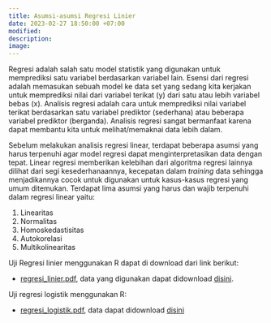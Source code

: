 ```yaml
---
title: Asumsi-asumsi Regresi Linier
date: 2023-02-27 18:50:00 +07:00
modified: 
description:
image:
---
```

Regresi adalah salah satu model statistik yang digunakan untuk memprediksi satu variabel berdasarkan variabel lain. Esensi dari regresi adalah memasukan sebuah model ke data set yang sedang kita kerjakan untuk memprediksi nilai dari variabel terikat (y) dari satu atau lebih variabel bebas (x). Analisis regresi adalah cara untuk memprediksi nilai variabel terikat berdasarkan satu variabel prediktor (sederhana) atau beberapa variabel prediktor (berganda). Analisis regresi sangat bermanfaat karena dapat membantu kita untuk melihat/memaknai data lebih dalam. 

Sebelum melakukan analisis regresi linear, terdapat beberapa asumsi yang harus terpenuhi agar model regresi dapat menginterpretasikan data dengan tepat. Linear regresi memberikan kelebihan dari algoritma regresi lainnya dilihat dari segi kesederhanaannya, kecepatan dalam <em>training</em> data sehingga menjadikannya cocok untuk digunakan untuk kasus-kasus regresi yang umum ditemukan. Terdapat lima asumsi yang harus dan wajib terpenuhi dalam regresi linear yaitu:
1. Linearitas
2. Normalitas
3. Homoskedastisitas
4. Autokorelasi
5. Multikolinearitas

Uji Regresi linier menggunakan R dapat di download dari link berikut:
* [regresi_linier.pdf](https://drive.google.com/file/d/1iKj_OTH1WPNTwRjS1KxlWVFoeoRQjGz3/view?usp=sharing), data yang digunakan dapat didownload [disini](https://docs.google.com/spreadsheets/d/1gB3bxCaZiEfT9yozqFaLC-vQKICfkuOR/edit?usp=sharing&ouid=113871522222072694770&rtpof=true&sd=true).

Uji regresi logistik menggunakan R:
* [regresi_logistik.pdf](https://drive.google.com/file/d/18v6ZQtUS-qYPY66RPUkjpkxY7TK_AgLX/view?usp=sharing), data dapat didownload [disini](https://docs.google.com/spreadsheets/d/1q63NrNyfcfPE2azop3mMXEi__e26V4L3/edit?usp=sharing&ouid=113871522222072694770&rtpof=true&sd=true)
